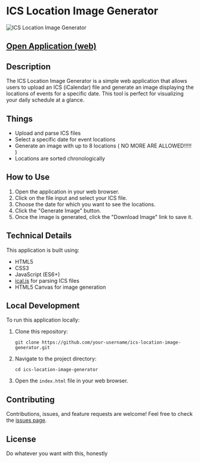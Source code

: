 # ICS Location Image Generator

![ICS Location Image Generator](https://joedotmt.github.io/ics-location-image-gen/preview.png)

## [Open Application (web)](https://joedotmt.github.io/ics-location-image-gen)

## Description

The ICS Location Image Generator is a simple web application that allows users to upload an ICS (iCalendar) file and generate an image displaying the locations of events for a specific date. This tool is perfect for visualizing your daily schedule at a glance.

## Things

- Upload and parse ICS files
- Select a specific date for event locations
- Generate an image with up to 8 locations ( NO MORE ARE ALLOWED!!!!! )
- Locations are sorted chronologically

## How to Use

1. Open the application in your web browser.
2. Click on the file input and select your ICS file.
3. Choose the date for which you want to see the locations.
4. Click the "Generate Image" button.
5. Once the image is generated, click the "Download Image" link to save it.

## Technical Details

This application is built using:

- HTML5
- CSS3
- JavaScript (ES6+)
- [ical.js](https://github.com/mozilla-comm/ical.js) for parsing ICS files
- HTML5 Canvas for image generation

## Local Development

To run this application locally:

1. Clone this repository:
   ```
   git clone https://github.com/your-username/ics-location-image-generator.git
   ```
2. Navigate to the project directory:
   ```
   cd ics-location-image-generator
   ```
3. Open the `index.html` file in your web browser.

## Contributing

Contributions, issues, and feature requests are welcome! Feel free to check the [issues page](https://github.com/your-username/ics-location-image-generator/issues).

## License

Do whatever you want with this, honestly
